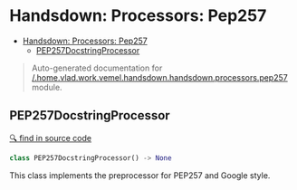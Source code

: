 # Handsdown: Processors: Pep257

- [Handsdown: Processors: Pep257](#handsdown-processors-pep257)
  - [PEP257DocstringProcessor](#pep257docstringprocessor)

> Auto-generated documentation for [/.home.vlad.work.vemel.handsdown.handsdown.processors.pep257](..//home/vlad/work/vemel/handsdown/handsdown/processors/pep257.py) module.

## PEP257DocstringProcessor

[🔍 find in source code](../handsdown/processors/pep257.py#L7)

```python
class PEP257DocstringProcessor() -> None
```
This class implements the preprocessor for PEP257 and Google style.

